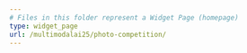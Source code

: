 ```yaml
---
# Files in this folder represent a Widget Page (homepage)
type: widget_page
url: /multimodalai25/photo-competition/
---
```

